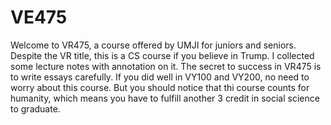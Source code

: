 # VE475

Welcome to VR475, a course offered by UMJI for juniors and seniors. Despite the VR title, this is a CS course if you believe in Trump. I collected some lecture notes with annotation on it. The secret to success in VR475 is to write essays carefully. If you did well in VY100 and VY200, no need to worry about this course. But you should notice that thi course counts for humanity, which means you have to fulfill another 3 credit in social science to graduate.
